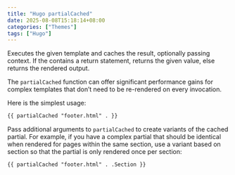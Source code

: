 ```yaml
---
title: "Hugo partialCached"
date: 2025-08-08T15:18:14+08:00
categories: ["Themes"]
tags: ["Hugo"]
---
```


Executes the given template and caches the result, optionally passing context. If the contains a return statement, returns the given value, else returns the rendered output.
<!--more-->

The `partialCached` function can offer significant performance gains for complex templates that don’t need to be re-rendered on every invocation.

Here is the simplest usage:

```html
{{ partialCached "footer.html" . }}
```

Pass additional arguments to `partialCached` to create variants of the cached partial. For example, if you have a complex partial that should be identical when rendered for pages within the same section, use a variant based on section so that the partial is only rendered once per section:

```html
{{ partialCached "footer.html" . .Section }}
```
